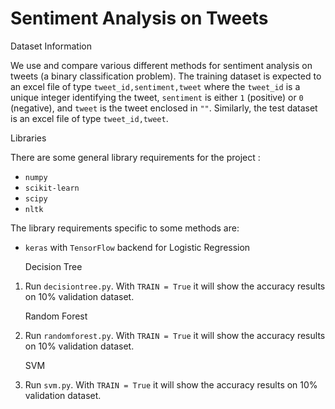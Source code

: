 # Sentiment Analysis on Tweets

Dataset Information

We use and compare various different methods for sentiment analysis on tweets (a binary classification problem). The training dataset is expected to an excel file of type `tweet_id,sentiment,tweet` where the `tweet_id` is a unique integer identifying the tweet, `sentiment` is either `1` (positive) or `0` (negative), and `tweet` is the tweet enclosed in `""`. Similarly, the test dataset is an excel file of type `tweet_id,tweet`. 

Libraries

There are some general library requirements for the project : 
* `numpy`
* `scikit-learn`
* `scipy`
* `nltk`

The library requirements specific to some methods are:
* `keras` with `TensorFlow` backend for Logistic Regression

   Decision Tree
1. Run `decisiontree.py`. With `TRAIN = True` it will show the accuracy results on 10% validation dataset.

   Random Forest
2. Run `randomforest.py`. With `TRAIN = True` it will show the accuracy results on 10% validation dataset.

   SVM
3. Run `svm.py`. With `TRAIN = True` it will show the accuracy results on 10% validation dataset.

